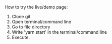 How to try the live/demo page:

1. Clone git
2. Open terminal/command line
3. Go to file directory
4. Write 'yarn start' in the terminal/command line
5. Execute.
